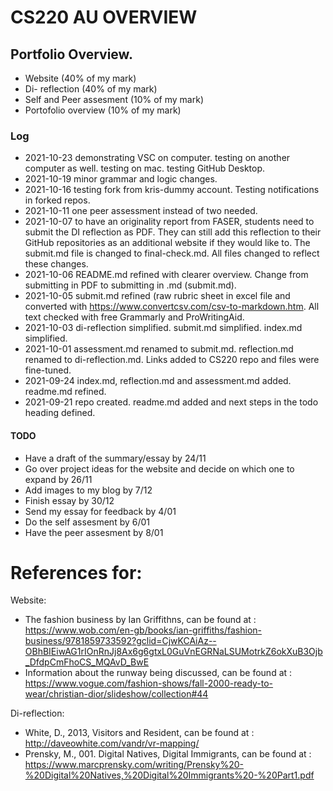 # CS220 AU OVERVIEW
##  Portfolio Overview. 

- Website (40% of my mark) 
- Di- reflection (40% of my mark)
- Self and Peer assesment (10% of my mark)
- Portofolio overview (10% of my mark)

### Log

- 2021-10-23 demonstrating VSC on computer. testing on another computer as well. testing on mac. testing GitHub Desktop. 
- 2021-10-19 minor grammar and logic changes.  
- 2021-10-16 testing fork from kris-dummy account. Testing notifications in forked repos.  
- 2021-10-11 one peer assessment instead of two needed.  
- 2021-10-07 to have an originality report from FASER, students need to submit the DI reflection as PDF. They can still add this reflection to their GitHub  repositories as an additional website if they would like to. The submit.md file is changed to final-check.md. All files changed to reflect these changes.    
- 2021-10-06 README.md refined with clearer overview. Change from submitting in PDF to submitting in .md (submit.md).  
- 2021-10-05 submit.md refined (raw rubric sheet in excel file and converted with https://www.convertcsv.com/csv-to-markdown.htm. All text checked with free Grammarly and ProWritingAid. 
- 2021-10-03 di-reflection simplified. submit.md simplified. index.md simplified.   
- 2021-10-01 assessment.md renamed to submit.md. reflection.md renamed to di-reflection.md. Links added to CS220 repo and files were fine-tuned.   
- 2021-09-24 index.md, reflection.md and assessment.md added. readme.md refined.   
- 2021-09-21 repo created. readme.md added and next steps in the todo heading defined.   

#### TODO
- Have a draft of the summary/essay by 24/11
- Go over project ideas for the website and decide on which one to expand by 26/11
- Add images to my blog by 7/12
- Finish essay by 30/12
- Send my essay for feedback by 4/01
- Do the self assesment by 6/01
- Have the peer assesment by 8/01

# References for:

 Website:
- The fashion business by Ian Griffithns, can be found at : https://www.wob.com/en-gb/books/ian-griffiths/fashion-business/9781859733592?gclid=CjwKCAiAz--OBhBIEiwAG1rIOnRnJj8Ax6g6gtxL0GuVnEGRNaLSUMotrkZ6okXuB3Ojb_DfdpCmFhoCS_MQAvD_BwE 
- Information about the runway being discussed, can be found at : https://www.vogue.com/fashion-shows/fall-2000-ready-to-wear/christian-dior/slideshow/collection#44


Di-reflection:
- White, D., 2013, Visitors and Resident, can be found at : http://daveowhite.com/vandr/vr-mapping/
- Prensky, M., 001. Digital Natives, Digital Immigrants, can be found at : https://www.marcprensky.com/writing/Prensky%20-%20Digital%20Natives,%20Digital%20Immigrants%20-%20Part1.pdf
